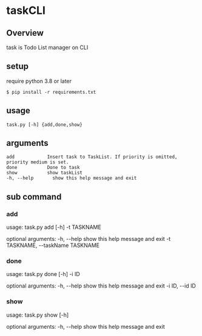 # taskCLI

## Overview

task is Todo List manager on CLI

## setup

require python 3.8 or later

```
$ pip install -r requirements.txt
```

## usage

 ```task.py [-h] {add,done,show}```

## arguments

    add            Insert task to TaskList. If priority is omitted, priority medium is set.
    done           Done to task
    show           show taskList
    -h, --help       show this help message and exit

## sub command

### add

usage: task.py add [-h] -t TASKNAME

optional arguments:
  -h, --help            show this help message and exit
  -t TASKNAME, --taskName TASKNAME

### done

usage: task.py done [-h] -i ID

optional arguments:
  -h, --help      show this help message and exit
  -i ID, --id ID

### show

usage: task.py show [-h]

optional arguments:
  -h, --help  show this help message and exit
